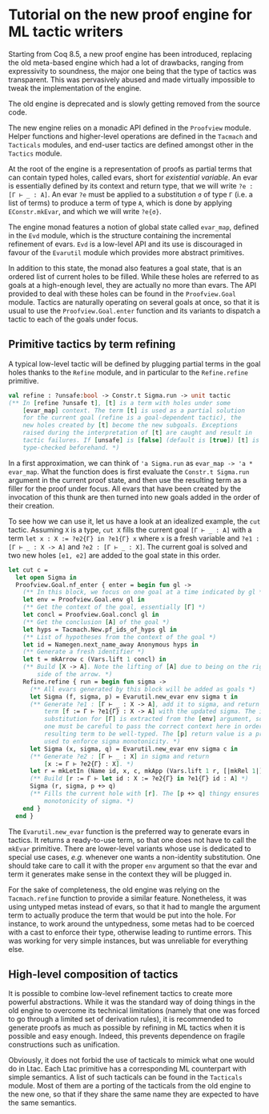 Tutorial on the new proof engine for ML tactic writers
======================================================

Starting from Coq 8.5, a new proof engine has been introduced, replacing the old
meta-based engine which had a lot of drawbacks, ranging from expressivity to
soundness, the major one being that the type of tactics was transparent. This
was pervasively abused and made virtually impossible to tweak the implementation
of the engine.

The old engine is deprecated and is slowly getting removed from the source code.

The new engine relies on a monadic API defined in the `Proofview` module. Helper
functions and higher-level operations are defined in the `Tacmach` and
`Tacticals` modules, and end-user tactics are defined amongst other in the
`Tactics` module.

At the root of the engine is a representation of proofs as partial terms that
can contain typed holes, called evars, short for *existential variable*. An evar
is essentially defined by its context and return type, that we will write
`?e : [Γ ⊢ _ : A]`. An evar `?e` must be applied to a substitution `σ` of type
`Γ` (i.e. a list of terms) to produce a term of type `A`, which is done by
applying `EConstr.mkEvar`, and which we will write `?e{σ}`.

The engine monad features a notion of global state called `evar_map`, defined in
the `Evd` module, which is the structure containing the incremental refinement
of evars. `Evd` is a low-level API and its use is discouraged in favour of the
`Evarutil` module which provides more abstract primitives.

In addition to this state, the monad also features a goal state, that is
an ordered list of current holes to be filled. While these holes are referred
to as goals at a high-enough level, they are actually no more than evars. The
API provided to deal with these holes can be found in the `Proofview.Goal`
module. Tactics are naturally operating on several goals at once, so that it is
usual to use the `Proofview.Goal.enter` function and its variants to dispatch a
tactic to each of the goals under focus.

Primitive tactics by term refining
-------------------------------------

A typical low-level tactic will be defined by plugging partial terms in the
goal holes thanks to the `Refine` module, and in particular to the
`Refine.refine` primitive.

```ocaml
val refine : ?unsafe:bool -> Constr.t Sigma.run -> unit tactic
(** In [refine ?unsafe t], [t] is a term with holes under some
    [evar_map] context. The term [t] is used as a partial solution
    for the current goal (refine is a goal-dependent tactic), the
    new holes created by [t] become the new subgoals. Exceptions
    raised during the interpretation of [t] are caught and result in
    tactic failures. If [unsafe] is [false] (default is [true]) [t] is
    type-checked beforehand. *)
```

In a first approximation, we can think of `'a Sigma.run` as
`evar_map -> 'a * evar_map`. What the function does is first evaluate the
`Constr.t Sigma.run` argument in the current proof state, and then use the
resulting term as a filler for the proof under focus. All evars that have been
created by the invocation of this thunk are then turned into new goals added in
the order of their creation.

To see how we can use it, let us have a look at an idealized example, the `cut`
tactic. Assuming `X` is a type, `cut X` fills the current goal `[Γ ⊢ _ : A]`
with a term `let x : X := ?e2{Γ} in ?e1{Γ} x` where `x` is a fresh variable and
`?e1 : [Γ ⊢ _ : X -> A]` and `?e2 : [Γ ⊢ _ : X]`. The current goal is solved and
two new holes `[e1, e2]` are added to the goal state in this order.

```ocaml
let cut c =
  let open Sigma in
  Proofview.Goal.nf_enter { enter = begin fun gl ->
    (** In this block, we focus on one goal at a time indicated by gl *)
    let env = Proofview.Goal.env gl in
    (** Get the context of the goal, essentially [Γ] *)
    let concl = Proofview.Goal.concl gl in
    (** Get the conclusion [A] of the goal *)
    let hyps = Tacmach.New.pf_ids_of_hyps gl in
    (** List of hypotheses from the context of the goal *)
    let id = Namegen.next_name_away Anonymous hyps in
    (** Generate a fresh identifier *)
    let t = mkArrow c (Vars.lift 1 concl) in
    (** Build [X -> A]. Note the lifting of [A] due to being on the right hand
        side of the arrow. *)
    Refine.refine { run = begin fun sigma ->
      (** All evars generated by this block will be added as goals *)
      let Sigma (f, sigma, p) = Evarutil.new_evar env sigma t in
      (** Generate ?e1 : [Γ ⊢ _ : X -> A], add it to sigma, and return the
          term [f := Γ ⊢ ?e1{Γ} : X -> A] with the updated sigma. The identity
          substitution for [Γ] is extracted from the [env] argument, so that
          one must be careful to pass the correct context here in order for the
          resulting term to be well-typed. The [p] return value is a proof term
          used to enforce sigma monotonicity. *)
      let Sigma (x, sigma, q) = Evarutil.new_evar env sigma c in
      (** Generate ?e2 : [Γ ⊢ _ : X] in sigma and return
          [x := Γ ⊢ ?e2{Γ} : X]. *)
      let r = mkLetIn (Name id, x, c, mkApp (Vars.lift 1 r, [|mkRel 1|])) in
      (** Build [r := Γ ⊢ let id : X := ?e2{Γ} in ?e1{Γ} id : A] *)
      Sigma (r, sigma, p +> q)
      (** Fills the current hole with [r]. The [p +> q] thingy ensures
          monotonicity of sigma. *)
    end }
  end }
```

The `Evarutil.new_evar` function is the preferred way to generate evars in
tactics. It returns a ready-to-use term, so that one does not have to call
the `mkEvar` primitive. There are lower-level variants whose use is dedicated to
special use cases, *e.g.* whenever one wants a non-identity substitution. One
should take care to call it with the proper `env` argument so that the evar
and term it generates make sense in the context they will be plugged in.

For the sake of completeness, the old engine was relying on the `Tacmach.refine`
function to provide a similar feature. Nonetheless, it was using untyped metas
instead of evars, so that it had to mangle the argument term to actually produce
the term that would be put into the hole. For instance, to work around the
untypedness, some metas had to be coerced with a cast to enforce their type,
otherwise leading to runtime errors. This was working for very simple
instances, but was unreliable for everything else.

High-level composition of tactics
------------------------------------

It is possible to combine low-level refinement tactics to create more powerful
abstractions. While it was the standard way of doing things in the old engine
to overcome its technical limitations (namely that one was forced to go through
a limited set of derivation rules), it is recommended to generate proofs as
much as possible by refining in ML tactics when it is possible and easy enough.
Indeed, this prevents dependence on fragile constructions such as unification.

Obviously, it does not forbid the use of tacticals to mimick what one would do
in Ltac. Each Ltac primitive has a corresponding ML counterpart with simple
semantics. A list of such tacticals can be found in the `Tacticals` module. Most
of them are a porting of the tacticals from the old engine to the new one, so
that if they share the same name they are expected to have the same semantics.
